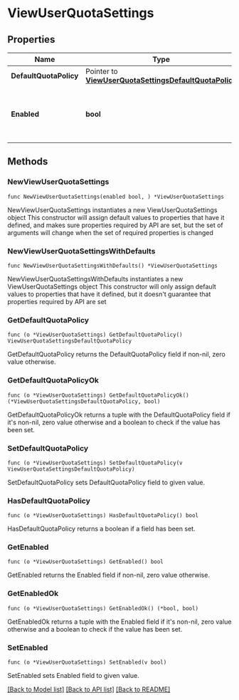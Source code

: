 # ViewUserQuotaSettings

## Properties

Name | Type | Description | Notes
------------ | ------------- | ------------- | -------------
**DefaultQuotaPolicy** | Pointer to [**ViewUserQuotaSettingsDefaultQuotaPolicy**](ViewUserQuotaSettingsDefaultQuotaPolicy.md) |  | [optional] 
**Enabled** | **bool** | Specifies whether user quota is enabled for the View. | 

## Methods

### NewViewUserQuotaSettings

`func NewViewUserQuotaSettings(enabled bool, ) *ViewUserQuotaSettings`

NewViewUserQuotaSettings instantiates a new ViewUserQuotaSettings object
This constructor will assign default values to properties that have it defined,
and makes sure properties required by API are set, but the set of arguments
will change when the set of required properties is changed

### NewViewUserQuotaSettingsWithDefaults

`func NewViewUserQuotaSettingsWithDefaults() *ViewUserQuotaSettings`

NewViewUserQuotaSettingsWithDefaults instantiates a new ViewUserQuotaSettings object
This constructor will only assign default values to properties that have it defined,
but it doesn't guarantee that properties required by API are set

### GetDefaultQuotaPolicy

`func (o *ViewUserQuotaSettings) GetDefaultQuotaPolicy() ViewUserQuotaSettingsDefaultQuotaPolicy`

GetDefaultQuotaPolicy returns the DefaultQuotaPolicy field if non-nil, zero value otherwise.

### GetDefaultQuotaPolicyOk

`func (o *ViewUserQuotaSettings) GetDefaultQuotaPolicyOk() (*ViewUserQuotaSettingsDefaultQuotaPolicy, bool)`

GetDefaultQuotaPolicyOk returns a tuple with the DefaultQuotaPolicy field if it's non-nil, zero value otherwise
and a boolean to check if the value has been set.

### SetDefaultQuotaPolicy

`func (o *ViewUserQuotaSettings) SetDefaultQuotaPolicy(v ViewUserQuotaSettingsDefaultQuotaPolicy)`

SetDefaultQuotaPolicy sets DefaultQuotaPolicy field to given value.

### HasDefaultQuotaPolicy

`func (o *ViewUserQuotaSettings) HasDefaultQuotaPolicy() bool`

HasDefaultQuotaPolicy returns a boolean if a field has been set.

### GetEnabled

`func (o *ViewUserQuotaSettings) GetEnabled() bool`

GetEnabled returns the Enabled field if non-nil, zero value otherwise.

### GetEnabledOk

`func (o *ViewUserQuotaSettings) GetEnabledOk() (*bool, bool)`

GetEnabledOk returns a tuple with the Enabled field if it's non-nil, zero value otherwise
and a boolean to check if the value has been set.

### SetEnabled

`func (o *ViewUserQuotaSettings) SetEnabled(v bool)`

SetEnabled sets Enabled field to given value.



[[Back to Model list]](../README.md#documentation-for-models) [[Back to API list]](../README.md#documentation-for-api-endpoints) [[Back to README]](../README.md)


